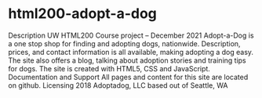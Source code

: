 # html200-adopt-a-dog

Description
UW HTML200 Course project – December 2021
Adopt-a-Dog is a one stop shop for finding and adopting dogs, nationwide. Description, prices, and contact information is all available, making adopting a dog easy.
The site also offers a blog, talking about adoption stories and training tips for dogs. 
The site is created with HTML5, CSS and JavaScript. 
Documentation and Support
All pages and content for this site are located on github.
Licensing
2018 Adoptadog, LLC based out of Seattle, WA
